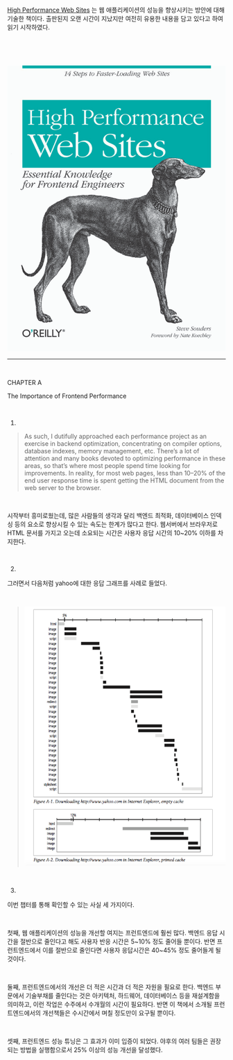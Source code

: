 <br>

[High Performance Web Sites](https://www.amazon.com/High-Performance-Web-Sites-Essential/dp/0596529309/ref=sr_1_1?s=books&ie=UTF8&qid=1525713912&sr=1-1&keywords=high+performance+websites) 는 웹 애플리케이션의 성능을 향상시키는 방안에 대해 기술한 책이다. 출판된지 오랜 시간이 지났지만 여전히 유용한 내용을 담고 있다고 하여 읽기 시작하였다. 

<br><br><br>

<img src="https://github.com/ysjhmtb/blog_images/blob/master/documents/notes/HighPerformanceWebSites/ChapterA/HighPerformanceWebSites.png?raw=true">

<br>

<hr>

<br>

CHAPTER A

The Importance of Frontend Performance

<br>

1) 

> As such, I dutifully approached each performance project as an exercise in backend optimization, concentrating on compiler options, database indexes, memory management, etc. There’s a lot of attention and many books devoted to optimizing performance in these areas, so that’s where most people spend time looking for improvements. In reality, for most web pages, less than 10–20% of the end user response time is spent getting the HTML document from the web server to the browser.

<br>

시작부터 흥미로웠는데, 많은 사람들의 생각과 달리 백엔드 최적화, 데이터베이스 인덱싱 등의 요소로 향상시킬 수 있는 속도는 한계가 많다고 한다. 웹서버에서 브라우저로 HTML 문서를 가지고 오는데 소요되는 시간은 사용자 응답 시간의 10~20% 이하를 차지한다.

<br>

2)

그러면서 다음처럼 yahoo에 대한 응답 그래프를 사례로 들었다.

<br>

> <img src="https://github.com/ysjhmtb/blog_images/blob/master/documents/notes/HighPerformanceWebSites/ChapterA/FigureA.png?raw=true">



<br>



3)

이번 챕터를 통해 확인할 수 있는 사실 세 가지이다.

<br>

첫째, 웹 애플리케이션의 성능을 개선할 여지는 프런트엔드에 훨씬 많다. 백엔드 응답 시간을 절반으로 줄인다고 해도 사용자 반응 시간은 5~10% 정도 줄어들 뿐이다. 반면 프런트엔드에서 이를 절반으로 줄인다면 사용자 응답시간은 40~45% 정도 줄어들게 될 것이다.

<br>

둘째, 프런트엔드에서의 개선은 더 적은 시간과 더 적은 자원을 필요로 한다. 백엔드 부문에서 기술부채를 줄인다는 것은 아키텍처, 하드웨어, 데이터베이스 등을 재설계함을 의미하고, 이런 작업은 수주에서 수개월의 시간이 필요하다. 반면 이 책에서 소개될 프런트엔드에서의 개선책들은 수시간에서 며칠 정도만이 요구될 뿐이다. 

<br>

셋째, 프런트엔드 성능 튜닝은 그 효과가 이미 입증이 되었다. 야후의 여러 팀들은 권장되는 방법을 실행함으로서 25% 이상의 성능 개선을 달성했다. 

<br> 





